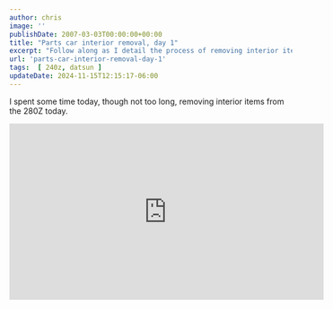 ```yaml
---
author: chris
image: ''
publishDate: 2007-03-03T00:00:00+00:00
title: "Parts car interior removal, day 1"
excerpt: "Follow along as I detail the process of removing interior items from a 280Z in this step-by-step guide."
url: 'parts-car-interior-removal-day-1'
tags:  [ 240z, datsun ] 
updateDate: 2024-11-15T12:15:17-06:00
---
```


I spent some time today, though not too long, removing interior items from the 280Z today.

<iframe width="560" height="315" src="https://www.youtube.com/embed/kT3JOKqYCIY?si=b3IHEU9ajQAzp8Cz" title="YouTube video player" frameborder="0" allow="accelerometer; autoplay; clipboard-write; encrypted-media; gyroscope; picture-in-picture; web-share" allowfullscreen></iframe>
